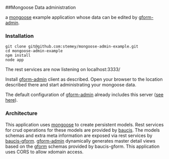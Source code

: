 ##Mongoose Data administration

a [mongoose] example application whose data can be edited by [gform-admin].

### Installation


    git clone git@github.com:stemey/mongoose-admin-example.git
    cd mongoose-admin-example
    npm install
    node app


The rest services are now listening on localhost:3333/


Install [gform-admin] client as described. Open your browser to the location described there and start administrating your mongoose data.

The default configuration of [gform-admin] already includes this server ([see here](http://github.com/stemey/gform-admin/blob/master/src/app/services.json)).

### Architecture

This application uses [mongoose] to create persistent models. Rest services for crud operations for these models are provided by [baucis].
The models schemas and extra meta information are exposed via rest services by [baucis-gform].
[gform-admin] dynamically generates master detail views based on the [gform] schemas provided by baucis-gform.
This application uses CORS to allow xdomain access.


[gform]: (https://github.com/stemey/dojo-generate-form)
[mongoose]: (https://github.com/LearnBoost/mongoose)
[gform-admin]: (https://github.com/stemey/gform-admin)
[baucis-gform]: (https://github.com/stemey/baucis-gform)
[baucis]: (https://github.com/wprl/baucis)
